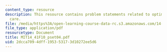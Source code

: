```yaml
---
content_type: resource
description: This resource contains problem statements related to optimal level of
  care.
file: /media/https%3A/open-learning-course-data-rc.s3.amazonaws.com/14-41-public-finance-and-public-policy-fall-2010/2dcca7094dff195353173d10272ee5d6_MIT14_41F10_pset04.pdf
file_type: application/pdf
resourcetype: Document
title: MIT14_41F10_pset04.pdf
uid: 2dcca709-4dff-1953-5317-3d10272ee5d6
---
```


